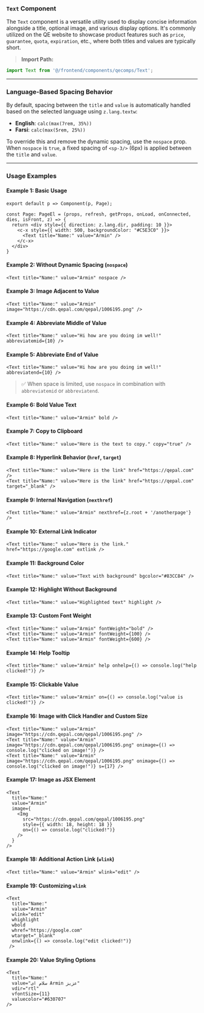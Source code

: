 ### `Text` Component

The `Text` component is a versatile utility used to display concise information alongside a title, optional image, and various display options. It's commonly utilized on the QE website to showcase product features such as `price`, `guarantee`, `quota`, `expiration`, etc., where both titles and values are typically short.

> **Import Path:**
```ts
import Text from '@/frontend/components/qecomps/Text';
```

---

### Language-Based Spacing Behavior

By default, spacing between the `title` and `value` is automatically handled based on the selected language using `z.lang.textw`:

- **English**: `calc(max(7rem, 35%))`
- **Farsi**: `calc(max(5rem, 25%))`

To override this and remove the dynamic spacing, use the `nospace` prop. When `nospace` is `true`, a fixed spacing of `<sp-3/>` (6px) is applied between the `title` and `value`.

---

### Usage Examples

#### Example 1: Basic Usage
```tsx
export default p => Component(p, Page);

const Page: PageEl = (props, refresh, getProps, onLoad, onConnected, dies, isFront, z) => {
  return <div style={{ direction: z.lang.dir, padding: 10 }}>
    <c-x style={{ width: 500, backgroundColor: "#C5E3C0" }}>
      <Text title="Name:" value="Armin" />
    </c-x>
  </div>
}
```

#### Example 2: Without Dynamic Spacing (`nospace`)
```tsx
<Text title="Name:" value="Armin" nospace />
```

#### Example 3: Image Adjacent to Value
```tsx
<Text title="Name:" value="Armin" image="https://cdn.qepal.com/qepal/1006195.png" />
```

#### Example 4: Abbreviate Middle of Value
```tsx
<Text title="Name:" value="Hi how are you doing im well!" abbreviatemid={10} />
```

#### Example 5: Abbreviate End of Value
```tsx
<Text title="Name:" value="Hi how are you doing im well!" abbreviatend={10} />
```

> ✅ When space is limited, use `nospace` in combination with `abbreviatemid` or `abbreviatend`.

#### Example 6: Bold Value Text
```tsx
<Text title="Name:" value="Armin" bold />
```

#### Example 7: Copy to Clipboard
```tsx
<Text title="Name:" value="Here is the text to copy." copy="true" />
```

#### Example 8: Hyperlink Behavior (`href`, `target`)
```tsx
<Text title="Name:" value="Here is the link" href="https://qepal.com" />
<Text title="Name:" value="Here is the link" href="https://qepal.com" target="_blank" />
```

#### Example 9: Internal Navigation (`nexthref`)
```tsx
<Text title="Name:" value="Armin" nexthref={z.root + '/anotherpage'} />
```

#### Example 10: External Link Indicator
```tsx
<Text title="Name:" value="Here is the link." href="https://google.com" extlink />
```

#### Example 11: Background Color
```tsx
<Text title="Name:" value="Text with background" bgcolor="#83CC84" />
```

#### Example 12: Highlight Without Background
```tsx
<Text title="Name:" value="Highlighted text" highlight />
```

#### Example 13: Custom Font Weight
```tsx
<Text title="Name:" value="Armin" fontWeight="bold" />
<Text title="Name:" value="Armin" fontWeight={100} />
<Text title="Name:" value="Armin" fontWeight={600} />
```

#### Example 14: Help Tooltip
```tsx
<Text title="Name:" value="Armin" help onhelp={() => console.log("help clicked!")} />
```

#### Example 15: Clickable Value
```tsx
<Text title="Name:" value="Armin" on={() => console.log("value is clicked!")} />
```

#### Example 16: Image with Click Handler and Custom Size
```tsx
<Text title="Name:" value="Armin" image="https://cdn.qepal.com/qepal/1006195.png" />
<Text title="Name:" value="Armin" image="https://cdn.qepal.com/qepal/1006195.png" onimage={() => console.log("clicked on image!")} />
<Text title="Name:" value="Armin" image="https://cdn.qepal.com/qepal/1006195.png" onimage={() => console.log("clicked on image!")} s={17} />
```

#### Example 17: Image as JSX Element
```tsx
<Text
  title="Name:"
  value="Armin"
  image={
    <Img
      src="https://cdn.qepal.com/qepal/1006195.png"
      style={{ width: 18, height: 18 }}
      on={() => console.log("clicked!")}
    />
  }
/>
```

#### Example 18: Additional Action Link (`wlink`)
```tsx
<Text title="Name:" value="Armin" wlink="edit" />
```

#### Example 19: Customizing `wlink`
```tsx
<Text
  title="Name:"
  value="Armin"
  wlink="edit"
  whighlight
  wbold
  whref="https://google.com"
  wtarget="_blank"
  onwlink={() => console.log("edit clicked!")}
 />
```

#### Example 20: Value Styling Options
```tsx
<Text
  title="Name:"
  value="سلام ای Armin عزیز"
  vdir="rtl"
  vfontSize={11}
  valuecolor="#630707"
/>
```
